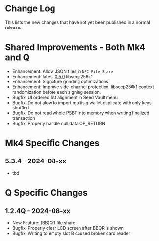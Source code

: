 # Change Log

This lists the new changes that have not yet been published in a normal release.

# Shared Improvements - Both Mk4 and Q

- Enhancement: Allow JSON files in `NFC File Share`
- Enhancement: latest [0.5.0](https://github.com/bitcoin-core/secp256k1/releases/tag/v0.5.0) libsecp256k1
- Enhancement: Signature grinding optimizations
- Enhancement: Improve side-channel protection. libsecp256k1 context randomization before each signing session.
- Bugfix: UI ordered list alignment in Seed Vault menu
- Bugfix: Do not alow to import multisig wallet duplicate with only keys shuffled
- Bugfix: Do not read whole PSBT into memory when writing finalized transaction
- Bugfix: Properly handle null data OP_RETURN


# Mk4 Specific Changes

## 5.3.4 - 2024-08-xx

- tbd


# Q Specific Changes

## 1.2.4Q - 2024-08-xx

- New Feature: (BB)QR file share
- Bugfix: Properly clear LCD screen after BBQR is shown
- Bugfix: Writing to empty slot B caused broken card reader


